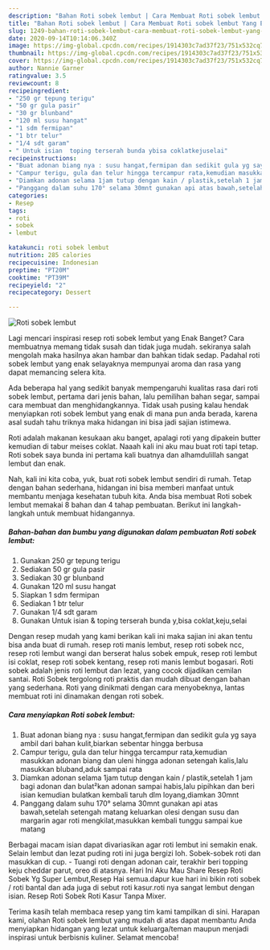 ```yaml
---
description: "Bahan Roti sobek lembut | Cara Membuat Roti sobek lembut Yang Enak Dan Lezat"
title: "Bahan Roti sobek lembut | Cara Membuat Roti sobek lembut Yang Enak Dan Lezat"
slug: 1249-bahan-roti-sobek-lembut-cara-membuat-roti-sobek-lembut-yang-enak-dan-lezat
date: 2020-09-14T10:14:06.340Z
image: https://img-global.cpcdn.com/recipes/1914303c7ad37f23/751x532cq70/roti-sobek-lembut-foto-resep-utama.jpg
thumbnail: https://img-global.cpcdn.com/recipes/1914303c7ad37f23/751x532cq70/roti-sobek-lembut-foto-resep-utama.jpg
cover: https://img-global.cpcdn.com/recipes/1914303c7ad37f23/751x532cq70/roti-sobek-lembut-foto-resep-utama.jpg
author: Nannie Garner
ratingvalue: 3.5
reviewcount: 8
recipeingredient:
- "250 gr tepung terigu"
- "50 gr gula pasir"
- "30 gr blunband"
- "120 ml susu hangat"
- "1 sdm fermipan"
- "1 btr telur"
- "1/4 sdt garam"
- " Untuk isian  toping terserah bunda ybisa coklatkejuselai"
recipeinstructions:
- "Buat adonan biang nya : susu hangat,fermipan dan sedikit gula yg saya ambil dari bahan kulit,biarkan sebentar hingga berbusa"
- "Campur terigu, gula dan telur hingga tercampur rata,kemudian masukkan adonan biang dan uleni hingga adonan setengah kalis,lalu masukkan bluband,aduk sampai rata"
- "Diamkan adonan selama 1jam tutup dengan kain / plastik,setelah 1 jam bagi adonan dan bulat²kan adonan sampai habis,lalu pipihkan dan beri isian kemudian bulatkan kembali taruh dlm loyang,diamkan 30mnt"
- "Panggang dalam suhu 170° selama 30mnt gunakan api atas bawah,setelah setengah matang keluarkan olesi dengan susu dan margarin agar roti mengkilat,masukkan kembali tunggu sampai kue matang"
categories:
- Resep
tags:
- roti
- sobek
- lembut

katakunci: roti sobek lembut 
nutrition: 285 calories
recipecuisine: Indonesian
preptime: "PT20M"
cooktime: "PT39M"
recipeyield: "2"
recipecategory: Dessert

---
```



![Roti sobek lembut](https://img-global.cpcdn.com/recipes/1914303c7ad37f23/751x532cq70/roti-sobek-lembut-foto-resep-utama.jpg)

Lagi mencari inspirasi resep roti sobek lembut yang Enak Banget? Cara membuatnya memang tidak susah dan tidak juga mudah. sekiranya salah mengolah maka hasilnya akan hambar dan bahkan tidak sedap. Padahal roti sobek lembut yang enak selayaknya mempunyai aroma dan rasa yang dapat memancing selera kita.

Ada beberapa hal yang sedikit banyak mempengaruhi kualitas rasa dari roti sobek lembut, pertama dari jenis bahan, lalu pemilihan bahan segar, sampai cara membuat dan menghidangkannya. Tidak usah pusing kalau hendak menyiapkan roti sobek lembut yang enak di mana pun anda berada, karena asal sudah tahu triknya maka hidangan ini bisa jadi sajian istimewa.

Roti adalah makanan kesukaan aku banget, apalagi roti yang dipakein butter kemudian di tabur meises coklat. Naaah kali ini aku mau buat roti tapi tetap. Roti sobek saya bunda ini pertama kali buatnya dan alhamdulillah sangat lembut dan enak.


Nah, kali ini kita coba, yuk, buat roti sobek lembut sendiri di rumah. Tetap dengan bahan sederhana, hidangan ini bisa memberi manfaat untuk membantu menjaga kesehatan tubuh kita. Anda bisa membuat Roti sobek lembut memakai 8 bahan dan 4 tahap pembuatan. Berikut ini langkah-langkah untuk membuat hidangannya.

<!--inarticleads1-->

##### Bahan-bahan dan bumbu yang digunakan dalam pembuatan Roti sobek lembut:

1. Gunakan 250 gr tepung terigu
1. Sediakan 50 gr gula pasir
1. Sediakan 30 gr blunband
1. Gunakan 120 ml susu hangat
1. Siapkan 1 sdm fermipan
1. Sediakan 1 btr telur
1. Gunakan 1/4 sdt garam
1. Gunakan  Untuk isian &amp; toping terserah bunda y,bisa coklat,keju,selai


Dengan resep mudah yang kami berikan kali ini maka sajian ini akan tentu bisa anda buat di rumah. resep roti manis lembut, resep roti sobek ncc, resep roti lembut wangi dan berserat halus sobek empuk, resep roti lembut isi coklat, resep roti sobek kentang, resep roti manis lembut bogasari. Roti sobek adalah jenis roti lembut dan lezat, yang cocok dijadikan cemilan santai. Roti Sobek tergolong roti praktis dan mudah dibuat dengan bahan yang sederhana. Roti yang dinikmati dengan cara menyobeknya, lantas membuat roti ini dinamakan dengan roti sobek. 

<!--inarticleads2-->

##### Cara menyiapkan Roti sobek lembut:

1. Buat adonan biang nya : susu hangat,fermipan dan sedikit gula yg saya ambil dari bahan kulit,biarkan sebentar hingga berbusa
1. Campur terigu, gula dan telur hingga tercampur rata,kemudian masukkan adonan biang dan uleni hingga adonan setengah kalis,lalu masukkan bluband,aduk sampai rata
1. Diamkan adonan selama 1jam tutup dengan kain / plastik,setelah 1 jam bagi adonan dan bulat²kan adonan sampai habis,lalu pipihkan dan beri isian kemudian bulatkan kembali taruh dlm loyang,diamkan 30mnt
1. Panggang dalam suhu 170° selama 30mnt gunakan api atas bawah,setelah setengah matang keluarkan olesi dengan susu dan margarin agar roti mengkilat,masukkan kembali tunggu sampai kue matang


Berbagai macam isian dapat divariasikan agar roti lembut ini semakin enak. Selain lembut dan lezat puding roti ini juga bergizi loh. Sobek-sobek roti dan masukkan di cup. - Tuangi roti dengan adonan cair, terakhir beri topping keju cheddar parut, oreo di atasnya. Hari Ini Aku Mau Share Resep Roti Sobek Yg Super Lembut,Resep Hai semua.dapur kue hari ini bikin roti sobek / roti bantal dan ada juga di sebut roti kasur.roti nya sangat lembut dengan isian. Resep Roti Sobek Roti Kasur Tanpa Mixer. 

Terima kasih telah membaca resep yang tim kami tampilkan di sini. Harapan kami, olahan Roti sobek lembut yang mudah di atas dapat membantu Anda menyiapkan hidangan yang lezat untuk keluarga/teman maupun menjadi inspirasi untuk berbisnis kuliner. Selamat mencoba!
